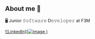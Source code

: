 ## About me 👋
🖥 Junior 𝚂𝚘𝚏𝚝𝚠𝚊𝚛𝚎 D𝚎𝚟𝚎𝚕𝚘𝚙𝚎𝚛 at F3M

[![LinkedIn](![image](![image](https://github.com/user-attachments/assets/5462fd27-02b2-42d5-a985-14e6340a6c81)
)
)](https://www.linkedin.com/in/johncardosodev)

<!--
**johncardosodev/johncardosodev** is a ✨ _special_ ✨ repository because its `README.md` (this file) appears on your GitHub profile.

Here are some ideas to get you started:


- 🔭 I’m currently working on ...
- 🌱 I’m currently learning ...
- 👯 I’m looking to collaborate on ...
- 🤔 I’m looking for help with ...
- 💬 Ask me about ...
- 📫 How to reach me: ...
- 😄 Pronouns: ...
- ⚡ Fun fact: ...
-->
